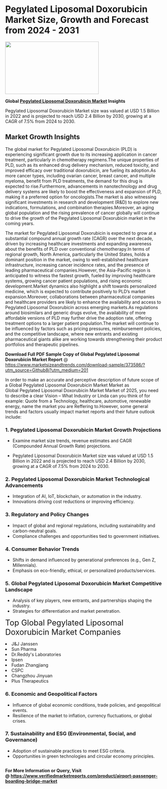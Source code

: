 <H1>Pegylated Liposomal Doxorubicin Market Size, Growth and Forecast from 2024 - 2031</H1><img class="aligncenter size-medium wp-image-584254" src="https://thirdeyenews.in/wp-content/uploads/2024/09/Global-Market-Research-300x168.jpeg" alt="" width="300" height="168" /><p><strong>Global&nbsp;<a href="https://www.marketsizeandtrends.com/download-sample/373586/?utm_source=Github8j?utm_medium=201">Pegylated Liposomal Doxorubicin Market</a> Insights</strong></p><p>Pegylated Liposomal Doxorubicin Market size was valued at USD 1.5 Billion in 2022 and is projected to reach USD 2.4 Billion by 2030, growing at a CAGR of 7.5% from 2024 to 2030.</p><p><h2>Market Growth Insights</h2> <p>The global market for Pegylated Liposomal Doxorubicin (PLD) is experiencing significant growth due to its increasing application in cancer treatment, particularly in chemotherapy regimens.The unique properties of PLD, such as its enhanced drug delivery mechanism, reduced toxicity, and improved efficacy over traditional doxorubicin, are fueling its adoption.As more cancer types, including ovarian cancer, breast cancer, and multiple myeloma, benefit from PLD treatments, the demand for this drug is expected to rise.Furthermore, advancements in nanotechnology and drug delivery systems are likely to boost the effectiveness and expansion of PLD, making it a preferred option for oncologists.The market is also witnessing significant investments in research and development (R&D) to explore new indications, formulations, and combination therapies.Moreover, an aging global population and the rising prevalence of cancer globally will continue to drive the growth of the Pegylated Liposomal Doxorubicin market in the coming years.</p> <p>The market for Pegylated Liposomal Doxorubicin is expected to grow at a substantial compound annual growth rate (CAGR) over the next decade, driven by increasing healthcare investments and expanding awareness about the benefits of PLD over conventional chemotherapy.In terms of regional growth, North America, particularly the United States, holds a dominant position in the market, owing to well-established healthcare infrastructure, increasing cancer incidence rates, and the presence of leading pharmaceutical companies.However, the Asia-Pacific region is anticipated to witness the fastest growth, fueled by improving healthcare systems, growing cancer patient populations, and rising economic development.Market dynamics also highlight a shift towards personalized medicine, which is expected to contribute positively to PLD’s market expansion.Moreover, collaborations between pharmaceutical companies and healthcare providers are likely to enhance the availability and access to Pegylated Liposomal Doxorubicin across emerging markets.As regulations around biosimilars and generic drugs evolve, the availability of more affordable versions of PLD may further drive the adoption rate, offering treatment options to a larger patient population.The market will continue to be influenced by factors such as pricing pressures, reimbursement policies, and the competitive landscape, where new entrants and existing pharmaceutical giants alike are working towards strengthening their product portfolios and therapeutic pipelines.</p> <p><span class=""><strong>Download Full PDF Sample Copy of Global Pegylated Liposomal Doxorubicin Market Report</strong> @ <a href="https://www.marketsizeandtrends.com/download-sample/373586/?utm_source=Github8j?utm_medium=201" target="_blank">https://www.marketsizeandtrends.com/download-sample/373586/?utm_source=Github8j?utm_medium=201</a></span></p><p>In order to make an accurate and perceptive description of future scope of a Global&nbsp;Pegylated Liposomal Doxorubicin Market Market as Global&nbsp;Pegylated Liposomal Doxorubicin Market Market of 2025, you need to describe a clear Vision &ndash; What Industry or Linda can you think of for example: Quote from a Technology, healthcare, automotive, renewable energy, name the market you are Reffering to.However, some general trends and factors usually impact market reports and their future outlook include:</p><h3>1.&nbsp;<strong>Pegylated Liposomal Doxorubicin Market Growth Projections</strong></h3><ul><li>Examine market size trends, revenue estimates and CAGR (Compounded Annual Growth Rate) projections.</li><li><p>Pegylated Liposomal Doxorubicin Market size was valued at USD 1.5 Billion in 2022 and is projected to reach USD 2.4 Billion by 2030, growing at a CAGR of 7.5% from 2024 to 2030.</p></li></ul><h3>2.&nbsp;<strong>Pegylated Liposomal Doxorubicin Market Technological Advancements</strong></h3><ul><li>Integration of AI, IoT, blockchain, or automation in the industry.</li><li>Innovations driving cost reductions or improving efficiency.</li></ul><h3>3.&nbsp;<strong>Regulatory and Policy Changes</strong></h3><ul><li>Impact of global and regional regulations, including sustainability and carbon-neutral goals.</li><li>Compliance challenges and opportunities tied to government initiatives.</li></ul><h3>4.&nbsp;<strong>Consumer Behavior Trends</strong></h3><ul><li>Shifts in demand influenced by generational preferences (e.g., Gen Z, Millennials).</li><li>Emphasis on eco-friendly, ethical, or personalized products/services.</li></ul><h3>5.&nbsp;<strong>Global Pegylated Liposomal Doxorubicin Market Competitive Landscape</strong></h3><ul><li>Analysis of key players, new entrants, and partnerships shaping the industry.</li><li>Strategies for differentiation and market penetration.</li></ul><p data-pm-slice="1 1 []"><span style="color: inherit; font-family: inherit; font-size: 25px;">Top Global Pegylated Liposomal Doxorubicin Market Companies</span></p><div class="" data-test-id=""><p><li>J&J Janssen</li><li> Sun Pharma</li><li> Dr.Reddy's Laboratories</li><li> Ipsen</li><li> Fudan Zhangjiang</li><li> CSPC</li><li> Changzhou Jinyuan</li><li> Plus Therapeutics</li></p></div><h3>6.&nbsp;<strong>Economic and Geopolitical Factors</strong></h3><ul><li>Influence of global economic conditions, trade policies, and geopolitical events.</li><li>Resilience of the market to inflation, currency fluctuations, or global crises.</li></ul><h3>7.&nbsp;<strong>Sustainability and ESG (Environmental, Social, and Governance)</strong></h3><ul><li>Adoption of sustainable practices to meet ESG criteria.</li><li>Opportunities in green technologies and circular economy principles.</li></ul><h2><strong style="font-size: 14px;">For More Information or Query, Visit @&nbsp;</strong><a style="background-color: #ffffff; font-size: 14px;" href="https://www.marketsizeandtrends.com/report/pegylated-liposomal-doxorubicin-market/" target="_blank">https://www.verifiedmarketreports.com/product/airport-passenger-boarding-bridge-market</a></h2>